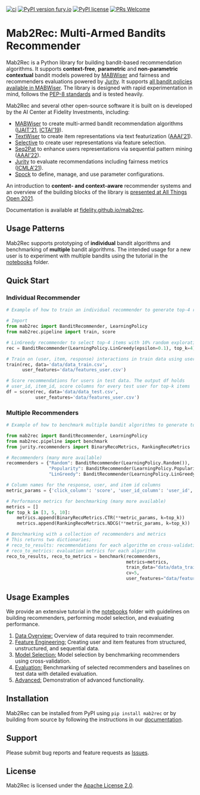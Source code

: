 [![ci](https://github.com/fidelity/mab2rec/actions/workflows/ci.yml/badge.svg?branch=main)](https://github.com/fidelity/mab2rec/actions/workflows/ci.yml) [![PyPI version fury.io](https://badge.fury.io/py/mab2rec.svg)](https://pypi.python.org/pypi/mab2rec/) [![PyPI license](https://img.shields.io/pypi/l/mab2rec.svg)](https://pypi.python.org/pypi/mab2rec/) [![PRs Welcome](https://img.shields.io/badge/PRs-welcome-brightgreen.svg?style=flat-square)](http://makeapullrequest.com) 

# Mab2Rec: Multi-Armed Bandits Recommender 

Mab2Rec is a Python library for building bandit-based recommendation algorithms. It supports **context-free**, **parametric** and **non-parametric** **contextual** bandit models powered by [MABWiser](https://github.com/fidelity/mabwiser) and fairness and recommenders evaluations powered by [Jurity](https://github.com/fidelity/jurity).
It supports [all bandit policies available in MABWiser](https://github.com/fidelity/mabwiser#available-bandit-policies). The library is designed with rapid experimentation in mind, follows the [PEP-8 standards](https://www.python.org/dev/peps/pep-0008/) and is tested heavily.

Mab2Rec and several other open-source software it is built on is developed by the AI Center at Fidelity Investments, including:

* [MABWiser](https://github.com/fidelity/mabwiser) to create multi-armed bandit recommendation algorithms ([IJAIT'21](https://www.worldscientific.com/doi/abs/10.1142/S0218213021500214), [ICTAI'19](https://ieeexplore.ieee.org/document/8995418)).
* [TextWiser](https://github.com/fidelity/textwiser) to create item representations via text featurization ([AAAI'21](https://ojs.aaai.org/index.php/AAAI/article/view/17814)).
* [Selective](https://github.com/fidelity/selective) to create user representations via feature selection.
* [Seq2Pat](https://github.com/fidelity/seq2pat) to enhance users representations via sequential pattern mining ([AAAI'22](https://aaai.org/Conferences/AAAI-22/)).
* [Jurity](https://github.com/fidelity/jurity) to evaluate recommendations including fairness metrics ([ICMLA'21](https://ieeexplore.ieee.org/abstract/document/9680169)).
* [Spock](https://github.com/fidelity/spock) to define, manage, and use parameter configurations.

An introduction to **content- and context-aware** recommender systems and an overview of the building blocks of the library is [presented at All Things Open 2021](https://www.youtube.com/watch?v=54d_YUalvOA). 

Documentation is available at [fidelity.github.io/mab2rec](https://fidelity.github.io/mab2rec).

## Usage Patterns

Mab2Rec supports prototyping of **individual** bandit algorithms and benchmarking of **multiple** bandit algorithms. 
The intended usage for a new user is to experiment with multiple bandits using the tutorial in the [notebooks](notebooks) folder.

## Quick Start

### Individual Recommender

```python
# Example of how to train an individual recommender to generate top-4 recommendations

# Import 
from mab2rec import BanditRecommender, LearningPolicy
from mab2rec.pipeline import train, score

# LinGreedy recommender to select top-4 items with 10% random exploration 
rec = BanditRecommender(LearningPolicy.LinGreedy(epsilon=0.1), top_k=4)

# Train on (user, item, response) interactions in train data using user features 
train(rec, data='data/data_train.csv', 
      user_features='data/features_user.csv')

# Score recommendations for users in test data. The output df holds 
# user_id, item_id, score columns for every test user for top-k items 
df = score(rec, data='data/data_test.csv', 
           user_features='data/features_user.csv')
```

### Multiple Recommenders

```python
# Example of how to benchmark multiple bandit algorithms to generate top-4 recommendations

from mab2rec import BanditRecommender, LearningPolicy
from mab2rec.pipeline import benchmark
from jurity.recommenders import BinaryRecoMetrics, RankingRecoMetrics

# Recommenders (many more available)
recommenders = {"Random": BanditRecommender(LearningPolicy.Random()),
                "Popularity": BanditRecommender(LearningPolicy.Popularity()),
                "LinGreedy": BanditRecommender(LearningPolicy.LinGreedy(epsilon=0.1))}

# Column names for the response, user, and item id columns
metric_params = {'click_column': 'score', 'user_id_column': 'user_id', 'item_id_column':'item_id'}

# Performance metrics for benchmarking (many more available)
metrics = []
for top_k in [3, 5, 10]:
    metrics.append(BinaryRecoMetrics.CTR(**metric_params, k=top_k))
    metrics.append(RankingRecoMetrics.NDCG(**metric_params, k=top_k))

# Benchmarking with a collection of recommenders and metrics 
# This returns two dictionaries; 
# reco_to_results: recommendations for each algorithm on cross-validation data
# reco_to_metrics: evaluation metrics for each algorithm
reco_to_results, reco_to_metrics = benchmark(recommenders,
                                             metrics=metrics,
                                             train_data="data/data_train.csv",
                                             cv=5,
                                             user_features="data/features_user.csv")
```

## Usage Examples

We provide an extensive tutorial in the [notebooks](notebooks) folder with guidelines on building recommenders, performing model selection, and evaluating performance.

1. [Data Overview:](https://github.com/fidelity/mab2rec/tree/master/notebooks/1_data_overview.ipynb) Overview of data required to train recommender.
2. [Feature Engineering:](https://github.com/fidelity/mab2rec/tree/master/notebooks/2_feature_engineering.ipynb) Creating user and item features from structured, unstructured, and sequential data.
3. [Model Selection:](https://github.com/fidelity/mab2rec/tree/master/notebooks/3_model_selection.ipynb) Model selection by benchmarking recommenders using cross-validation.
4. [Evaluation:](https://github.com/fidelity/mab2rec/tree/master/notebooks/4_evaluation.ipynb) Benchmarking of selected recommenders and baselines on test data with detailed evaluation.
5. [Advanced:](https://github.com/fidelity/mab2rec/tree/master/notebooks/5_advanced.ipynb) Demonstration of advanced functionality.

## Installation

Mab2Rec can be installed from PyPI using ``pip install mab2rec`` or by building from source by following the instructions
in our [documentation](https://fidelity.github.io/mab2rec/installation.html).

## Support

Please submit bug reports and feature requests as [Issues](https://github.com/fidelity/mab2rec/issues).

## License

Mab2Rec is licensed under the [Apache License 2.0](LICENSE).

<br>
